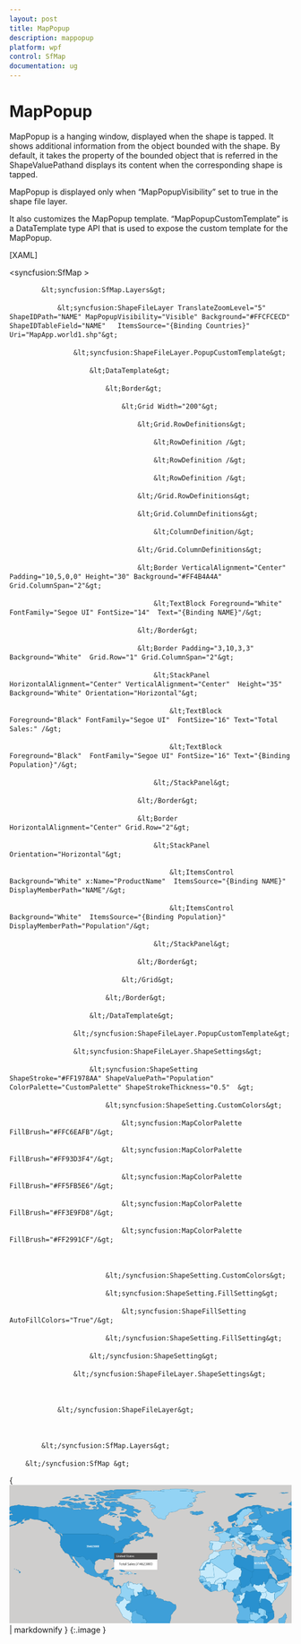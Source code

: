 ```yaml
---
layout: post
title: MapPopup
description: mappopup
platform: wpf
control: SfMap
documentation: ug
---
```


# MapPopup

MapPopup is a hanging window, displayed when the shape is tapped. It shows additional information from the object bounded with the shape. By default, it takes the property of the bounded object that is referred in the ShapeValuePathand displays its content when the corresponding shape is tapped.

MapPopup is displayed only when “MapPopupVisibility” set to true in the shape file layer.

It also customizes the MapPopup template. “MapPopupCustomTemplate” is a DataTemplate type API that is used to expose the custom template for the MapPopup.

[XAML]

&lt;syncfusion:SfMap &gt;

            &lt;syncfusion:SfMap.Layers&gt;

                &lt;syncfusion:ShapeFileLayer TranslateZoomLevel="5"  ShapeIDPath="NAME" MapPopupVisibility="Visible" Background="#FFCFCECD" ShapeIDTableField="NAME"   ItemsSource="{Binding Countries}" Uri="MapApp.world1.shp"&gt;

                    &lt;syncfusion:ShapeFileLayer.PopupCustomTemplate&gt;

                        &lt;DataTemplate&gt;

                            &lt;Border&gt;

                                &lt;Grid Width="200"&gt;

                                    &lt;Grid.RowDefinitions&gt;

                                        &lt;RowDefinition /&gt;

                                        &lt;RowDefinition /&gt;

                                        &lt;RowDefinition /&gt;

                                    &lt;/Grid.RowDefinitions&gt;

                                    &lt;Grid.ColumnDefinitions&gt;

                                        &lt;ColumnDefinition/&gt;

                                    &lt;/Grid.ColumnDefinitions&gt;

                                    &lt;Border VerticalAlignment="Center" Padding="10,5,0,0" Height="30" Background="#FF4B4A4A"  Grid.ColumnSpan="2"&gt;

                                        &lt;TextBlock Foreground="White" FontFamily="Segoe UI" FontSize="14"  Text="{Binding NAME}"/&gt;

                                    &lt;/Border&gt;

                                    &lt;Border Padding="3,10,3,3"  Background="White"  Grid.Row="1" Grid.ColumnSpan="2"&gt;

                                        &lt;StackPanel HorizontalAlignment="Center" VerticalAlignment="Center"  Height="35" Background="White" Orientation="Horizontal"&gt;

                                            &lt;TextBlock  Foreground="Black" FontFamily="Segoe UI"  FontSize="16" Text="Total Sales:" /&gt;

                                            &lt;TextBlock Foreground="Black"  FontFamily="Segoe UI" FontSize="16" Text="{Binding Population}"/&gt;

                                        &lt;/StackPanel&gt;

                                    &lt;/Border&gt;

                                    &lt;Border HorizontalAlignment="Center" Grid.Row="2"&gt;

                                        &lt;StackPanel Orientation="Horizontal"&gt;

                                            &lt;ItemsControl Background="White" x:Name="ProductName"  ItemsSource="{Binding NAME}" DisplayMemberPath="NAME"/&gt;

                                            &lt;ItemsControl  Background="White"  ItemsSource="{Binding Population}" DisplayMemberPath="Population"/&gt;

                                        &lt;/StackPanel&gt;

                                    &lt;/Border&gt;

                                &lt;/Grid&gt;

                            &lt;/Border&gt;

                        &lt;/DataTemplate&gt;

                    &lt;/syncfusion:ShapeFileLayer.PopupCustomTemplate&gt;

                    &lt;syncfusion:ShapeFileLayer.ShapeSettings&gt;

                        &lt;syncfusion:ShapeSetting  ShapeStroke="#FF1978AA" ShapeValuePath="Population" ColorPalette="CustomPalette" ShapeStrokeThickness="0.5"  &gt;

                            &lt;syncfusion:ShapeSetting.CustomColors&gt;

                                &lt;syncfusion:MapColorPalette FillBrush="#FFC6EAFB"/&gt;

                                &lt;syncfusion:MapColorPalette FillBrush="#FF93D3F4"/&gt;

                                &lt;syncfusion:MapColorPalette FillBrush="#FF5FB5E6"/&gt;

                                &lt;syncfusion:MapColorPalette FillBrush="#FF3E9FD8"/&gt;

                                &lt;syncfusion:MapColorPalette FillBrush="#FF2991CF"/&gt;



                            &lt;/syncfusion:ShapeSetting.CustomColors&gt;

                            &lt;syncfusion:ShapeSetting.FillSetting&gt;

                                &lt;syncfusion:ShapeFillSetting AutoFillColors="True"/&gt;

                            &lt;/syncfusion:ShapeSetting.FillSetting&gt;

                        &lt;/syncfusion:ShapeSetting&gt;

                    &lt;/syncfusion:ShapeFileLayer.ShapeSettings&gt;



                &lt;/syncfusion:ShapeFileLayer&gt;



            &lt;/syncfusion:SfMap.Layers&gt;

        &lt;/syncfusion:SfMap &gt;



{ ![](MapPopup_images/MapPopup_img1.png) | markdownify }
{:.image }


